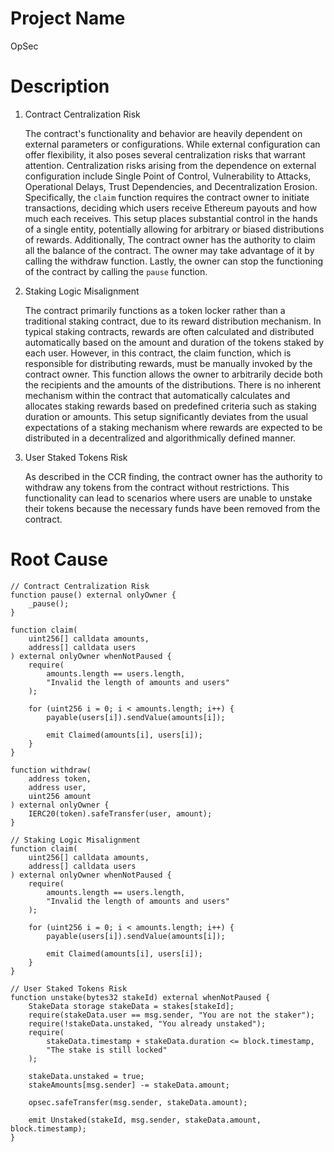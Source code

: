 # Project Name
OpSec

# Description
1. Contract Centralization Risk
    
    The contract's functionality and behavior are heavily dependent on external parameters or configurations. While external configuration can offer flexibility, it also poses several centralization risks that warrant attention. Centralization risks arising from the dependence on external configuration include Single Point of Control, Vulnerability to Attacks, Operational Delays, Trust Dependencies, and Decentralization Erosion. Specifically, the `claim` function requires the contract owner to initiate transactions, deciding which users receive Ethereum payouts and how much each receives. This setup places substantial control in the hands of a single entity, potentially allowing for arbitrary or biased distributions of rewards. Additionally, The contract owner has the authority to claim all the balance of the contract. The owner may take advantage of it by calling the withdraw function. Lastly, the owner can stop the functioning of the contract by calling the `pause` function.
    
2. Staking Logic Misalignment
    
    The contract primarily functions as a token locker rather than a traditional staking contract, due to its reward distribution mechanism. In typical staking contracts, rewards are often calculated and distributed automatically based on the amount and duration of the tokens staked by each user. However, in this contract, the claim function, which is responsible for distributing rewards, must be manually invoked by the contract owner. This function allows the owner to arbitrarily decide both the recipients and the amounts of the distributions. There is no inherent mechanism within the contract that automatically calculates and allocates staking rewards based on predefined criteria such as staking duration or amounts. This setup significantly deviates from the usual expectations of a staking mechanism where rewards are expected to be distributed in a decentralized and algorithmically defined manner.
    
3. User Staked Tokens Risk
    
    As described in the CCR finding, the contract owner has the authority to withdraw any tokens from the contract without restrictions. This functionality can lead to scenarios where users are unable to unstake their tokens because the necessary funds have been removed from the contract.

# Root Cause
```solidity
// Contract Centralization Risk
function pause() external onlyOwner {
    _pause();
}

function claim(
    uint256[] calldata amounts,
    address[] calldata users
) external onlyOwner whenNotPaused {
    require(
        amounts.length == users.length,
        "Invalid the length of amounts and users"
    );

    for (uint256 i = 0; i < amounts.length; i++) {
        payable(users[i]).sendValue(amounts[i]);

        emit Claimed(amounts[i], users[i]);
    }
}

function withdraw(
    address token,
    address user,
    uint256 amount
) external onlyOwner {
    IERC20(token).safeTransfer(user, amount);
}

// Staking Logic Misalignment
function claim(
    uint256[] calldata amounts,
    address[] calldata users
) external onlyOwner whenNotPaused {
    require(
        amounts.length == users.length,
        "Invalid the length of amounts and users"
    );

    for (uint256 i = 0; i < amounts.length; i++) {
        payable(users[i]).sendValue(amounts[i]);

        emit Claimed(amounts[i], users[i]);
    }
}

// User Staked Tokens Risk
function unstake(bytes32 stakeId) external whenNotPaused {
    StakeData storage stakeData = stakes[stakeId];
    require(stakeData.user == msg.sender, "You are not the staker");
    require(!stakeData.unstaked, "You already unstaked");
    require(
        stakeData.timestamp + stakeData.duration <= block.timestamp,
        "The stake is still locked"
    );

    stakeData.unstaked = true;
    stakeAmounts[msg.sender] -= stakeData.amount;

    opsec.safeTransfer(msg.sender, stakeData.amount);

    emit Unstaked(stakeId, msg.sender, stakeData.amount, block.timestamp);
}